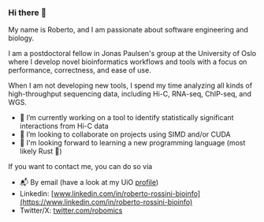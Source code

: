 <!--
Copyright (C) 2024 Roberto Rossini <roberros@uio.no>

SPDX-License-Identifier: CC0-1.0
-->

### Hi there :wave:

My name is Roberto, and I am passionate about software engineering and biology.

I am a postdoctoral fellow in Jonas Paulsen's group at the University of Oslo where I develop novel bioinformatics workflows and tools with a focus on performance, correctness, and ease of use.

When I am not developing new tools, I spend my time analyzing all kinds of high-throughput sequencing data, including Hi-C, RNA-seq, ChIP-seq, and WGS.

- 🔭 I’m currently working on a tool to identify statistically significant interactions from Hi-C data
- 👯 I’m looking to collaborate on projects using SIMD and/or CUDA
- 🌱 I'm looking forward to learning a new programming language (most likely Rust 🦀)

If you want to contact me, you can do so via

- 📬 By email (have a look at my UiO [profile](https://www.mn.uio.no/ibv/english/people/aca/roberros/))
- Linkedin: [www.linkedin.com/in/roberto-rossini-bioinfo](https://www.linkedin.com/in/roberto-rossini-bioinfo)
- Twitter/X: [twitter.com/robomics](https://twitter.com/robomics?lang=en)
